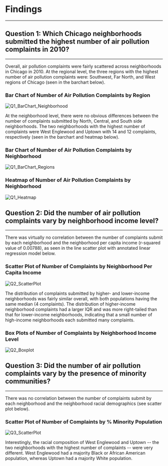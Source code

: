 # Findings
-----

## Question 1: Which Chicago neighborhoods submitted the highest number of air pollution complaints in 2010?
-----
Overall, air pollution complaints were fairly scattered across neighborhoods in Chicago in 2010. At the regional level, the three regions with the highest number of air pollution complaints were: Southwest, Far North, and West regions of Chicago (seen in the barchart below). 

### Bar Chart of Number of Air Pollution Complaints by Region
![Q1_BarChart_Neighborhood](https://user-images.githubusercontent.com/95601005/153987375-a520ccf7-b5b1-44a9-b5f9-840198ed4007.png)

At the neighborhood level, there were no obvious differences between the number of complaints submitted by North, Central, and South side neighborhoods. The two neighborhoods with the highest number of complaints were West Englewood and Uptown with 14 and 12 complaints, respectively (seen in the barchart and heatmap below).

### Bar Chart of Number of Air Pollution Complaints by Neighborhood
![Q1_BarChart_Regions](https://user-images.githubusercontent.com/95601005/153987401-d07bcfe6-a695-49a6-af87-bd7e3abd4896.png)

### Heatmap of Number of Air Pollution Complaints by Neighborhood
![Q1_Heatmap](https://user-images.githubusercontent.com/95601005/153986093-c585def5-d39b-4e8c-b3ed-f36c172ba42d.png)

## Question 2: Did the number of air pollution complaints vary by neighborhood income level?
-----
There was virtually no correlation between the number of complaints submit by each neighborhood and the neighborhood per capita income (r-squared value of 0.00788), as seen in the line scatter plot with annotated linear regression model below.

### Scatter Plot of Number of Complaints by Neighborhood Per Capita Income
![Q2_ScatterPlot](https://user-images.githubusercontent.com/95601005/153986891-1305dd40-9331-4003-94b9-f3684c20977d.png)

The distribution of complaints submitted by higher- and lower-income neighborhoods was fairly similar overall, with both populations having the same median (4 complaints). The distribution of higher-income neighborhood complaints had a larger IQR and was more right-tailed than that for lower-income neighborhoods, indicating that a small number of high-income neighborhoods each submitted many complaints.

### Box Plots of Number of Complaints by Neighborhood Income Level
![Q2_Boxplot](https://user-images.githubusercontent.com/95601005/153987295-a33d23c2-8d0f-4434-803b-2cc04f83eff0.png)

## Question 3: Did the number of air pollution complaints vary by the presence of minority communities?
-----
There was no correlation between the number of complaints submit by each neighborhood and the neighborhood racial demographics (see scatter plot below).

### Scatter Plot of Number of Complaints by % Minority Population
![Q3_ScatterPlot](https://user-images.githubusercontent.com/95601005/153987548-094c550a-3900-43ee-9a3a-d924f254a572.png)

Interestingly, the racial composition of West Englewood and Uptown -- the two neighborhoods with the highest number of complaints -- were very different. West Englewood had a majority Black or African American population, whereas Uptown had a majority White population.
